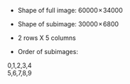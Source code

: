 * Shape of full image: 60000 × 34000

* Shape of subimage: 30000 × 6800

* 2 rows X 5 columns

* Order of subimages:

0,1,2,3,4  
5,6,7,8,9

